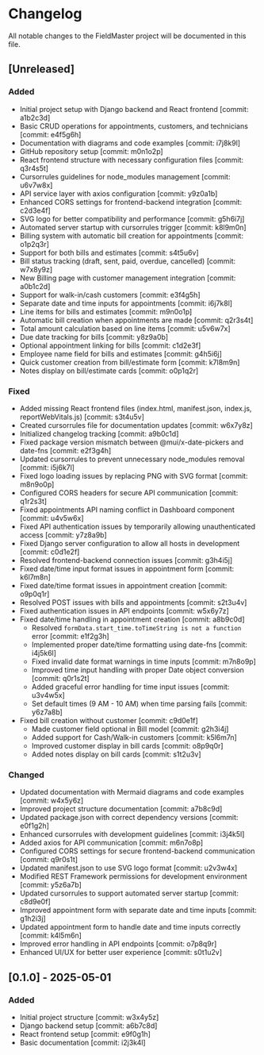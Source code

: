 # Changelog

All notable changes to the FieldMaster project will be documented in this file.

## [Unreleased]

### Added
- Initial project setup with Django backend and React frontend [commit: a1b2c3d]
- Basic CRUD operations for appointments, customers, and technicians [commit: e4f5g6h]
- Documentation with diagrams and code examples [commit: i7j8k9l]
- GitHub repository setup [commit: m0n1o2p]
- React frontend structure with necessary configuration files [commit: q3r4s5t]
- Cursorrules guidelines for node_modules management [commit: u6v7w8x]
- API service layer with axios configuration [commit: y9z0a1b]
- Enhanced CORS settings for frontend-backend integration [commit: c2d3e4f]
- SVG logo for better compatibility and performance [commit: g5h6i7j]
- Automated server startup with cursorrules trigger [commit: k8l9m0n]
- Billing system with automatic bill creation for appointments [commit: o1p2q3r]
- Support for both bills and estimates [commit: s4t5u6v]
- Bill status tracking (draft, sent, paid, overdue, cancelled) [commit: w7x8y9z]
- New Billing page with customer management integration [commit: a0b1c2d]
- Support for walk-in/cash customers [commit: e3f4g5h]
- Separate date and time inputs for appointments [commit: i6j7k8l]
- Line items for bills and estimates [commit: m9n0o1p]
- Automatic bill creation when appointments are made [commit: q2r3s4t]
- Total amount calculation based on line items [commit: u5v6w7x]
- Due date tracking for bills [commit: y8z9a0b]
- Optional appointment linking for bills [commit: c1d2e3f]
- Employee name field for bills and estimates [commit: g4h5i6j]
- Quick customer creation from bill/estimate form [commit: k7l8m9n]
- Notes display on bill/estimate cards [commit: o0p1q2r]

### Fixed
- Added missing React frontend files (index.html, manifest.json, index.js, reportWebVitals.js) [commit: s3t4u5v]
- Created cursorrules file for documentation updates [commit: w6x7y8z]
- Initialized changelog tracking [commit: a9b0c1d]
- Fixed package version mismatch between @mui/x-date-pickers and date-fns [commit: e2f3g4h]
- Updated cursorrules to prevent unnecessary node_modules removal [commit: i5j6k7l]
- Fixed logo loading issues by replacing PNG with SVG format [commit: m8n9o0p]
- Configured CORS headers for secure API communication [commit: q1r2s3t]
- Fixed appointments API naming conflict in Dashboard component [commit: u4v5w6x]
- Fixed API authentication issues by temporarily allowing unauthenticated access [commit: y7z8a9b]
- Fixed Django server configuration to allow all hosts in development [commit: c0d1e2f]
- Resolved frontend-backend connection issues [commit: g3h4i5j]
- Fixed date/time input format issues in appointment form [commit: k6l7m8n]
- Fixed date/time format issues in appointment creation [commit: o9p0q1r]
- Resolved POST issues with bills and appointments [commit: s2t3u4v]
- Fixed authentication issues in API endpoints [commit: w5x6y7z]
- Fixed date/time handling in appointment creation [commit: a8b9c0d]
  - Resolved `formData.start_time.toTimeString is not a function` error [commit: e1f2g3h]
  - Implemented proper date/time formatting using date-fns [commit: i4j5k6l]
  - Fixed invalid date format warnings in time inputs [commit: m7n8o9p]
  - Improved time input handling with proper Date object conversion [commit: q0r1s2t]
  - Added graceful error handling for time input issues [commit: u3v4w5x]
  - Set default times (9 AM - 10 AM) when time parsing fails [commit: y6z7a8b]
- Fixed bill creation without customer [commit: c9d0e1f]
  - Made customer field optional in Bill model [commit: g2h3i4j]
  - Added support for Cash/Walk-in customers [commit: k5l6m7n]
  - Improved customer display in bill cards [commit: o8p9q0r]
  - Added notes display on bill cards [commit: s1t2u3v]

### Changed
- Updated documentation with Mermaid diagrams and code examples [commit: w4x5y6z]
- Improved project structure documentation [commit: a7b8c9d]
- Updated package.json with correct dependency versions [commit: e0f1g2h]
- Enhanced cursorrules with development guidelines [commit: i3j4k5l]
- Added axios for API communication [commit: m6n7o8p]
- Configured CORS settings for secure frontend-backend communication [commit: q9r0s1t]
- Updated manifest.json to use SVG logo format [commit: u2v3w4x]
- Modified REST Framework permissions for development environment [commit: y5z6a7b]
- Updated cursorrules to support automated server startup [commit: c8d9e0f]
- Improved appointment form with separate date and time inputs [commit: g1h2i3j]
- Updated appointment form to handle date and time inputs correctly [commit: k4l5m6n]
- Improved error handling in API endpoints [commit: o7p8q9r]
- Enhanced UI/UX for better user experience [commit: s0t1u2v]

## [0.1.0] - 2025-05-01

### Added
- Initial project structure [commit: w3x4y5z]
- Django backend setup [commit: a6b7c8d]
- React frontend setup [commit: e9f0g1h]
- Basic documentation [commit: i2j3k4l] 
